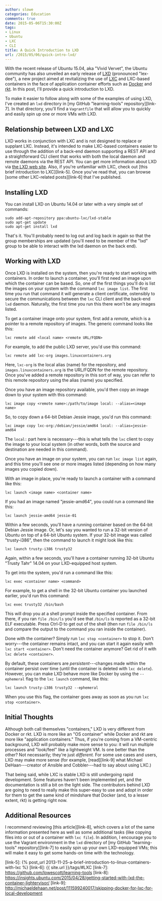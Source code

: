 ```yaml
---
author: slowe
categories: Education
comments: true
date: 2015-05-06T15:30:00Z
tags:
- Linux
- Ubuntu
- LXC
- CLI
title: A Quick Introduction to LXD
url: /2015/05/06/quick-intro-lxd/
---
```


With the recent release of Ubuntu 15.04, aka "Vivid Vervet", the Ubuntu community has also unveiled an early release of [LXD][link-4] (pronounced "lex-dee"), a new project aimed at revitalizing the use of [LXC][link-3] and LXC-based containers in the face of application container efforts such as [Docker][link-1] and [rkt][link-2]. In this post, I'll provide a quick introduction to LXD.

To make it easier to follow along with some of the examples of using LXD, I've created an `lxd` directory in [my GitHub "learning-tools" repository][link-7]. In that directory, you'll find a `Vagrantfile` that will allow you to quickly and easily spin up one or more VMs with LXD.

## Relationship between LXD and LXC

LXD works in conjunction with LXC and is not designed to replace or supplant LXC. Instead, it's intended to make LXC-based containers easier to use through the addition of a back-end daemon supporting a REST API and a straightforward CLI client that works with both the local daemon and remote daemons via the REST API. You can get more information about LXD via [the LXD web site][link-4]. Also, if you're unfamiliar with LXC, check out [this brief introduction to LXC][link-5]. Once you've read that, you can browse [some other LXC-related posts][link-6] that I've published.

## Installing LXD

You can install LXD on Ubuntu 14.04 or later with a very simple set of commands:

    sudo add-apt-repository ppa:ubuntu-lxc/lxd-stable
    sudo apt-get update
    sudo apt-get install lxd

That's it. You'll probably need to log out and log back in again so that the group memberships are updated (you'll need to be member of the "lxd" group to be able to interact with the lxd daemon on the back end).

## Working with LXD

Once LXD is installed on the system, then you're ready to start working with containers. In order to launch a container, you'll first need an image upon which the container can be based. So, one of the first things you'll do is list the images on your system with the command `lxc image list`. The first time you run that command it will generate a client certificate, ostensibly to secure the communications between the `lxc` CLI client and the back-end `lxd` daemon. Naturally, the first time you run this there won't be any images listed.

To get a container image onto your system, first add a _remote_, which is a pointer to a remote repository of images. The generic command looks like this:

    lxc remote add <local name> <remote URL/FQDN>

For example, to add the public LXD server, you'd use this command:

    lxc remote add lxc-org images.linuxcontainers.org

Here, `lxc-org` is the local alias (name) for the repository, and `images.linuxcontainers.org` is the URL/FQDN for the remote repository. Once you've added a remote repository in this sort of way, you can refer to this remote repository using the alias (name) you specified.

Once you have an image repository available, you'd then copy an image down to your system with this command:

    lxc image copy <remote name>:/path/to/image local: --alias=<image name>

So, to copy down a 64-bit Debian Jessie image, you'd run this command:

    lxc image copy lxc-org:/debian/jessie/amd64 local: --alias=jessie-amd64

The `local:` part here is necessary---this is what tells the `lxc` client to copy the image to your local system (in other words, both the source and destination are needed in this command).

Once you have an image on your system, you can run `lxc image list` again, and this time you'll see one or more images listed (depending on how many images you copied down).

With an image in place, you're ready to launch a container with a command like this:

    lxc launch <image name> <container name>

If you had an image named "jessie-amd64", you could run a command like this:

    lxc launch jessie-amd64 jessie-01

Within a few seconds, you'll have a running container based on the 64-bit Debian Jessie image. Or, let's say you wanted to run a 32-bit version of Ubuntu on top of a 64-bit Ubuntu system. If your 32-bit image was called "trusty-i386", then the command to launch it might look like this:

    lxc launch trusty-i386 trusty32

Again, within a few seconds, you'll have a container running 32-bit Ubuntu "Trusty Tahr" 14.04 on your LXD-equipped host system.

To get into the system, you'd run a command like this:

    lxc exec <container name> <command>

For example, to get a shell in the 32-bit Ubuntu container you launched earlier, you'd run this command:

    lxc exec trusty32 /bin/bash

This will drop you at a shell prompt inside the specified container. From there, if you ran `file /bin/ls` you'd see that `/bin/ls` is reported as a 32-bit ELF executable. Press Ctrl-D to get out of the shell (then run `file /bin/ls` and compare the output to the command you ran inside the container).

Done with the container? Simply run `lxc stop <container>` to stop it. Don't worry---the container remains intact, and you can start it again easily with `lxc start <container>`. Don't need the container anymore? Get rid of it with `lxc delete <container>`.

By default, these containers are _persistent_---changes made within the container persist over time (until the container is deleted with `lxc delete`). However, you can make LXD behave more like Docker by using the `--ephemeral` flag to the `lxc launch` command, like this:

    lxc launch trusty-i386 trusty32 --ephemeral

When you use this flag, the container goes away as soon as you run `lxc stop <container>`.

## Initial Thoughts

Although both call themselves "containers," LXD is very different from Docker or rkt. LXD is more like an "OS container" while Docker and rkt are more like "application containers." Thus, if you're coming from a VM-centric background, LXD will probably make more sense to you: it will run multiple processes and "look/feel" like a lightweight VM. Is one better than the other? Not necessarily; they're just _different._ For some use cases and users, LXD may make more sense (for example, [read][link-9] what Michael DeHaan---creator of Ansible and Cobbler---had to say about using LXC.)

That being said, while LXC is stable LXD is still undergoing rapid development. Some features haven't been implemented yet, and the documentation is still a bit on the light side. The contributors behind LXD are going to need to really make this super-easy to use and adopt in order for them to get the same kind of mindshare that Docker (and, to a lesser extent, rkt) is getting right now.

## Additional Resources

I recommend reviewing [this article][link-8], which covers a lot of the same information presented here as well as some additional tasks (like copying files into or out of a container with `lxc file`). In addition, I encourage you to use the Vagrant environment in the `lxd` directory of [my GitHub "learning-tools" repository][link-7] to easily spin up your own LXD-equipped VMs; this will make it easy to get some hands-on time with the technology.



[link-1]: https://www.docker.com
[link-2]: https://github.com/coreos/rkt/
[link-3]: https://linuxcontainers.org/lxc/introduction
[link-4]: https://linuxcontainers.org/lxd/introduction
[link-5]: {% post_url 2013-11-25-a-brief-introduction-to-linux-containers-with-lxc %}
[link-6]: {{ site.url }}/tags/#LXC
[link-7]: https://github.com/lowescott/learning-tools
[link-8]: https://insights.ubuntu.com/2015/04/28/getting-started-with-lxd-the-container-lightervisor/
[link-9]: http://michaeldehaan.net/post/111599240017/skipping-docker-for-lxc-for-local-development
